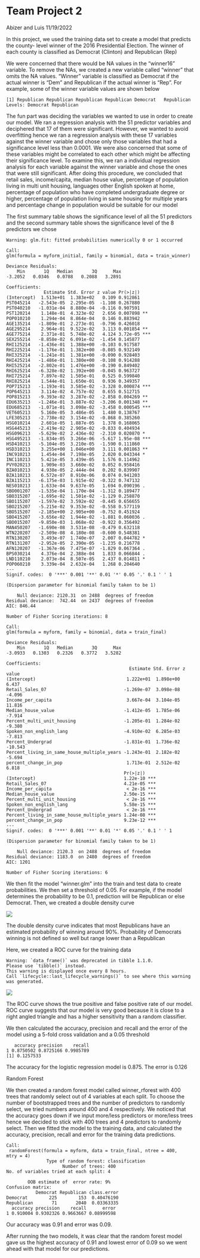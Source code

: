 Team Project 2
================
Abizer and Luis
11/19/2022

In this project, we used the training data set to create a model that
predicts the county- level winner of the 2016 Presidential Election. The
winner of each county is classified as Democrat (Clinton) and Republican
(Rep)

We were concerned that there would be NA values in the “winner16”
variable. To remove the NAs, we created a new variable called “winner”
that omits the NA values. “Winner” variable is classified as Democrat if
the actual winner is “Dem” and Republican if the actual winner is “Rep”.
For example, some of the winner variable values are shown below

    [1] Republican Republican Republican Republican Democrat   Republican
    Levels: Democrat Republican

The fun part was deciding the variables we wanted to use in order to
create our model. We ran a regression analysis with the 51 predictor
variables and deciphered that 17 of them were significant. However, we
wanted to avoid overfitting hence we ran a regression analysis with
these 17 variables against the winner variable and chose only those
variables that had a significance level less than 0.0001. We were also
concerned that some of these variables might be correlated to each other
which might be affecting their significance level. To examine this, we
ran a individual regression analysis for each variable against the
winner variable and chose the ones that were still significant. After
doing this procedure, we concluded that retail sales, income/capita,
median house value, percentage of population living in multi unit
housing, languages other English spoken at home, percentage of
population who have completed undergraduate degree or higher, percentage
of population living in same housing for multiple years and percentage
change in population would be suitable for our model

The first summary table shows the significance level of all the 51
predictors and the second summary table shows the significance level of
the 8 predictors we chose

    Warning: glm.fit: fitted probabilities numerically 0 or 1 occurred

    Call:
    glm(formula = myform_initial, family = binomial, data = train_winner)

    Deviance Residuals: 
        Min       1Q   Median       3Q      Max  
    -3.2052   0.0346   0.0788   0.2088   3.2891  

    Coefficients:
                  Estimate Std. Error z value Pr(>|z|)    
    (Intercept)  1.513e+01  1.383e+02   0.109 0.912861    
    PST045214   -2.543e-05  2.295e-05  -1.108 0.267880    
    PST040210   -1.031e-04  8.880e-04  -0.116 0.907591    
    PST120214    1.148e-01  4.323e-02   2.656 0.007898 ** 
    POP010210    1.294e-04  8.864e-04   0.146 0.883942    
    AGE135214   -1.809e-01  2.273e-01  -0.796 0.426018    
    AGE295214    2.964e-01  9.522e-02   3.113 0.001854 ** 
    AGE775214    2.371e-01  5.748e-02   4.124 3.72e-05 ***
    SEX255214   -8.858e-02  6.091e-02  -1.454 0.145877    
    RHI125214   -1.436e-01  1.388e+00  -0.103 0.917587    
    RHI225214   -1.176e-01  1.382e+00  -0.085 0.932149    
    RHI325214   -1.241e-01  1.381e+00  -0.090 0.928403    
    RHI425214   -1.486e-01  1.380e+00  -0.108 0.914288    
    RHI525214   -2.802e-01  1.476e+00  -0.190 0.849402    
    RHI625214   -6.328e-02  1.392e+00  -0.045 0.963727    
    RHI725214    7.897e-02  1.505e-01   0.525 0.599840    
    RHI825214    1.544e-01  1.650e-01   0.936 0.349357    
    POP715213   -1.193e-01  3.585e-02  -3.328 0.000874 ***
    POP645213    3.114e-02  4.757e-02   0.655 0.512715    
    POP815213   -9.393e-02  3.287e-02  -2.858 0.004269 ** 
    EDU635213   -1.246e-01  3.887e-02  -3.206 0.001348 ** 
    EDU685213   -1.071e-01  3.098e-02  -3.458 0.000545 ***
    VET605213    5.160e-05  3.486e-05   1.480 0.138767    
    LFE305213   -2.738e-02  3.154e-02  -0.868 0.385260    
    HSG010214    2.601e-05  1.887e-05   1.378 0.168065    
    HSG445213   -2.419e-02  2.905e-02  -0.833 0.404934    
    HSG096213   -5.629e-02  2.436e-02  -2.310 0.020870 *  
    HSG495213   -1.834e-05  3.266e-06  -5.617 1.95e-08 ***
    HSD410213   -5.104e-05  3.210e-05  -1.590 0.111860    
    HSD310213    3.255e+00  1.046e+00   3.111 0.001863 ** 
    INC910213    1.454e-04  7.198e-05   2.020 0.043344 *  
    INC110213    5.421e-05  3.439e-05   1.576 0.114962    
    PVY020213    1.909e-03  3.660e-02   0.052 0.958416    
    BZA010213    4.938e-05  2.444e-04   0.202 0.839907    
    BZA110213    6.572e-07  8.910e-06   0.074 0.941203    
    BZA115213   -6.175e-03  1.915e-02  -0.322 0.747132    
    NES010213    1.633e-04  9.637e-05   1.694 0.090196 .  
    SBO001207   -1.535e-04  1.170e-04  -1.312 0.189477    
    SBO315207   -1.695e-02  1.501e-02  -1.129 0.258870    
    SBO115207   -1.597e-02  3.592e-02  -0.445 0.656655    
    SBO215207   -5.215e-02  9.353e-02  -0.558 0.577119    
    SBO515207   -2.185e+00  2.905e+00  -0.752 0.451924    
    SBO415207   -3.656e-02  1.944e-02  -1.881 0.060036 .  
    SBO015207   -9.850e-03  1.068e-02  -0.922 0.356492    
    MAN450207   -1.690e-08  3.531e-08  -0.479 0.632118    
    WTN220207   -2.509e-08  4.180e-08  -0.600 0.548381    
    RTN130207    3.493e-07  1.740e-07   2.007 0.044782 *  
    RTN131207   -2.952e-05  2.390e-05  -1.235 0.216778    
    AFN120207   -1.367e-06  7.475e-07  -1.829 0.067364 .  
    BPS030214    4.376e-04  2.388e-04   1.833 0.066844 .  
    LND110210    2.073e-04  8.507e-05   2.437 0.014811 *  
    POP060210    3.339e-04  2.632e-04   1.268 0.204640    
    ---
    Signif. codes:  0 '***' 0.001 '**' 0.01 '*' 0.05 '.' 0.1 ' ' 1

    (Dispersion parameter for binomial family taken to be 1)

        Null deviance: 2120.31  on 2488  degrees of freedom
    Residual deviance:  742.44  on 2437  degrees of freedom
    AIC: 846.44

    Number of Fisher Scoring iterations: 8

    Call:
    glm(formula = myform, family = binomial, data = train_final)

    Deviance Residuals: 
        Min       1Q   Median       3Q      Max  
    -3.0933   0.1303   0.2326   0.3772   3.5282  

    Coefficients:
                                                  Estimate Std. Error z value
    (Intercept)                                  1.222e+01  1.898e+00   6.437
    Retail_Sales_07                             -1.269e-07  3.098e-08  -4.096
    Income_per_capita                            3.667e-04  3.104e-05  11.816
    Median_house_value                          -1.412e-05  1.785e-06  -7.914
    Percent_multi_unit_housing                  -1.205e-01  1.284e-02  -9.380
    Spoken_non_english_lang                     -4.910e-02  6.285e-03  -7.813
    Percent_Undergrad                           -1.831e-01  1.736e-02 -10.543
    Percent_living_in_same_house_multiple_years -1.243e-01  2.182e-02  -5.694
    percent_change_in_pop                        1.713e-01  2.512e-02   6.818
                                                Pr(>|z|)    
    (Intercept)                                 1.22e-10 ***
    Retail_Sales_07                             4.21e-05 ***
    Income_per_capita                            < 2e-16 ***
    Median_house_value                          2.50e-15 ***
    Percent_multi_unit_housing                   < 2e-16 ***
    Spoken_non_english_lang                     5.58e-15 ***
    Percent_Undergrad                            < 2e-16 ***
    Percent_living_in_same_house_multiple_years 1.24e-08 ***
    percent_change_in_pop                       9.23e-12 ***
    ---
    Signif. codes:  0 '***' 0.001 '**' 0.01 '*' 0.05 '.' 0.1 ' ' 1

    (Dispersion parameter for binomial family taken to be 1)

        Null deviance: 2120.3  on 2488  degrees of freedom
    Residual deviance: 1183.0  on 2480  degrees of freedom
    AIC: 1201

    Number of Fisher Scoring iterations: 6

We then fit the model “winner.glm” into the train and test data to
create probabilities. We then set a threshold of 0.05. For example, if
the model determines the probability to be 0.1, prediction will be
Republican or else Democrat. Then, we created a double density curve

![](LAProject2_files/figure-gfm/unnamed-chunk-5-1.png)<!-- -->

The double density curve indicates that most Republicans have an
estimated probability of winning around 90%. Probability of Democrats
winning is not defined so well but range lower than a Republican

Here, we created a ROC curve for the training data

    Warning: `data_frame()` was deprecated in tibble 1.1.0.
    Please use `tibble()` instead.
    This warning is displayed once every 8 hours.
    Call `lifecycle::last_lifecycle_warnings()` to see where this warning was generated.

![](LAProject2_files/figure-gfm/unnamed-chunk-6-1.png)<!-- -->

The ROC curve shows the true positive and false positive rate of our
model. ROC curve suggests that our model is very good because it is
close to a right angled triangle and has a higher sensitivity than a
random classifier.

We then calculated the accuracy, precision and recall and the error of
the model using a 5-fold cross validation and a 0.05 threshold

       accuracy precision    recall
    1 0.8750502 0.8725166 0.9985789
    [1] 0.1257533

The accuracy for the logistic regression model is 0.875. The error is
0.126

Random Forest

We then created a random forest model called winner_rforest with 400
trees that randomly select out of 4 variables at each split. To choose
the number of bootstrapped trees and the number of predictors to
randomly select, we tried numbers around 400 and 4 respectively. We
noticed that the accuracy goes down if we input more/less predictors or
more/less trees hence we decided to stick with 400 trees and 4
predictors to randomly select. Then we fitted the model to the training
data, and calculated the accuracy, precision, recall and error for the
training data predictions.


    Call:
     randomForest(formula = myform, data = train_final, ntree = 400,      mtry = 4) 
                   Type of random forest: classification
                         Number of trees: 400
    No. of variables tried at each split: 4

            OOB estimate of  error rate: 9%
    Confusion matrix:
               Democrat Republican class.error
    Democrat        225        153  0.40476190
    Republican       71       2040  0.03363335
      accuracy precision    recall      error
    1 0.910004 0.9302326 0.9663667 0.08999598

Our accuracy was 0.91 and error was 0.09.

After running the two models, it was clear that the random forest model
gave us the highest accuracy of 0.91 and lowest error of 0.09 so we went
ahead with that model for our predictions.

